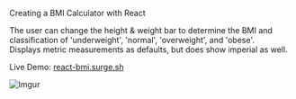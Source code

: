 Creating a BMI Calculator with React

The user can change the height & weight bar to determine the BMI and classification of 'underweight', 'normal', 'overweight', and 'obese'. <br />
Displays metric measurements as defaults, but does show imperial as well. 

Live Demo: [react-bmi.surge.sh](https://react-bmi.surge.sh)

![Imgur](https://i.imgur.com/Hjwgrs9.gif)